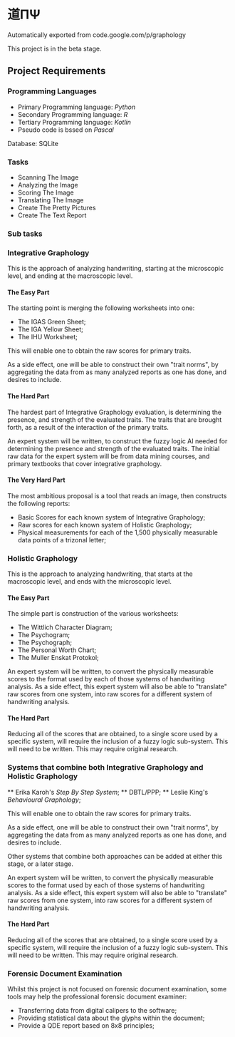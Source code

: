 # 道ΠΨ

Automatically exported from code.google.com/p/graphology

This project is in the beta stage.

## Project Requirements ##

### Programming Languages

* Primary Programming language: _Python_
* Secondary Programming language: _R_
* Tertiary Programming language: _Kotlin_
* Pseudo code is bssed on _Pascal_

Database: SQLite

### Tasks
- Scanning The Image
- Analyzing the Image
- Scoring The Image
- Translating The Image
- Create The Pretty Pictures
- Create The Text Report

### Sub tasks


### Integrative Graphology ##

This is the approach of analyzing handwriting, starting at the microscopic level, and ending at the macroscopic level.

#### The Easy Part ####

The starting point is merging the following worksheets into one:
  *  The IGAS Green Sheet;
  *  The IGA Yellow Sheet;
  *  The IHU Worksheet;

This will enable one to obtain the raw scores for primary traits.

As a side effect, one will be able to construct their own "trait norms", by aggregating the data from as many analyzed reports as one has done, and desires to include.

#### The Hard Part ####

The hardest part of Integrative Graphology evaluation, is determining the presence, and strength of the evaluated traits.  The traits that are brought forth, as a result of the interaction of the primary traits.

An expert system will be written, to construct the fuzzy logic AI needed for determining the presence and strength of the evaluated traits.  The initial raw data for the expert system will be from data mining courses, and primary textbooks that cover integrative graphology.

#### The Very Hard Part ####

The most ambitious proposal is a tool that reads an image, then constructs the following reports:
  * Basic Scores for each known system of Integrative Graphology;
  * Raw scores for each known system of Holistic Graphology;
  * Physical measurements for each of the 1,500 physically measurable data points of a trizonal letter;

### Holistic Graphology ###

This is the approach to analyzing handwriting, that starts at the macroscopic level, and ends with the microscopic level.

#### The Easy Part ####

The simple part is construction of the various worksheets:
  * The Wittlich Character Diagram;
  * The Psychogram;
  * The Psychograph;
  * The Personal Worth Chart;
  * The Muller Enskat Protokol;

An expert system will be written, to convert the physically measurable scores to the format used by each of those systems of handwriting analysis.  As a side effect, this expert system will also be able to "translate" raw scores from one system, into raw scores for a different system of handwriting analysis.

#### The Hard Part ####

Reducing all of the scores that are obtained, to a single score used by a specific system, will require the inclusion of a fuzzy logic sub-system.  This will need to be written.   This may require original research. 

### Systems that combine both Integrative Graphology and Holistic Graphology ##

** Erika Karoh's _Step By Step System_;
** DBTL/PPP;
** Leslie King's _Behavioural Graphology_;

This will enable one to obtain the raw scores for primary traits.

As a side effect, one will be able to construct their own "trait norms", by aggregating the data from as many analyzed reports as one has done, and desires to include.

Other systems that combine both approaches can be added at either this stage, or a later stage.

An expert system will be written, to convert the physically measurable scores to the format used by each of those systems of handwriting analysis. As a side effect, this expert system will also be able to "translate" raw scores from one system, into raw scores for a different system of handwriting analysis.

#### The Hard Part ####

Reducing all of the scores that are obtained, to a single score used by a specific system, will require the inclusion of a fuzzy logic sub-system.  This will need to be written.   This may require original research. 

### Forensic Document Examination ###

Whilst this project is not focused on forensic document examination, some tools may help the professional forensic document examiner:
  * Transferring data from digital calipers to the software;
  * Providing statistical data about the glyphs within the document;
  * Provide a QDE report based on 8x8 principles;
